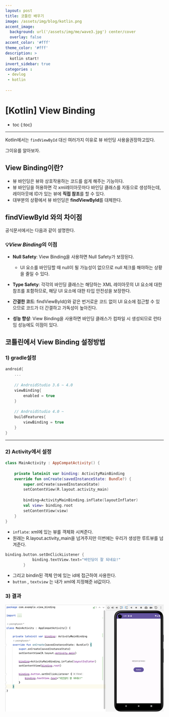 ```yaml
---
layout: post
title: 코틀린 배우기
image: /assets/img/blog/kotlin.png
accent_image: 
  background: url('/assets/img/me/wave3.jpg') center/cover
  overlay: false
accent_color: '#fff'
theme_color: '#fff'
description: >
  kotlin start!
invert_sidebar: true
categories :
 - devlog	
 - kotlin

---
```



# [Kotlin] View Binding

* toc
{:toc}
---

Kotlin에서는 `findViewById` 대신 여러가지 이유로 뷰 바인딩 사용을권장하고있다.

그이유를 알아보자.

## **View Binding이란?**

* 뷰 바인딩은 뷰와 상호작용하는 코드를 쉽게 해주는 기능이다. 
* 뷰 바인딩을 허용하면 각 xml레이아웃마다 바인딩 클래스를 자동으로 생성하는데, 레이아웃에 ID가 있는 뷰에 **직접 참조**를 할 수 있다. 
* 대부분의 상황에서 뷰 바인딩은 **findViewById**를 대체한다. 

 

## **findViewById 와의 차이점**

공식문서에서는 다음과 같이 설명한다.

### 💡*View Binding*의 이점

* **Null Safety**: View Binding을 사용하면 Null Safety가 보장된다.
  * UI 요소를 바인딩할 때 null이 될 가능성이 없으므로 null 체크를 해야하는 상황을 줄일 수 있다.

* **Type Safety**: 각각의 바인딩 클래스는 해당하는 XML 레이아웃의 UI 요소에 대한 참조를 포함하므로, 해당 UI 요소에 대한 타입 안전성을 보장한다.

* **간결한 코드**: findViewById()와 같은 번거로운 코드 없이 UI 요소에 접근할 수 있으므로 코드가 더 간결하고 가독성이 높아진다.

* **성능 향상**: View Binding을 사용하면 바인딩 클래스가 컴파일 시 생성되므로 런타임 성능에도 이점이 있다.



## **코틀린에서 View Binding 설정방법**

### 1) gradle설정

```kotlin
android{
	...
    
    // AndroidStudio 3.6 ~ 4.0
    viewBinding{
    	enabled = true
    }
    
    // AndroidStudio 4.0 ~
    buildFeatures{
    	viewBinding = true
    }
}
```

---

### 2) Activity에서 설정

```kotlin
class MainActivity : AppCompatActivity() {

    private lateinit var binding: ActivityMainBinding
    override fun onCreate(savedInstanceState: Bundle?) {
        super.onCreate(savedInstanceState)
        setContentView(R.layout.activity_main)

        binding=ActivityMainBinding.inflate(layoutInflater)
        val view= binding.root
        setContentView(view)
    }
}
```

* `inflate`: xml에 있는 뷰를 객체화 시켜준다.
* 원래는 R.layout.activity_main을 넘겨주지만 이번에는 우리가 생성한 루트뷰를 넘겨준다.



```kotlin
binding.button.setOnClickListener {
            binding.textView.text="바인딩이 잘 되네요!"
        }
```

* 그리고 bindin된 객체 안에 있는 id에 접근하여 사용한다.
* `button` , `textview` 는 내가 xml에 지정해준 id값이다.



### 3) 결과

![viewbinding](../../../assets/img/blog/viewbinding.png)
